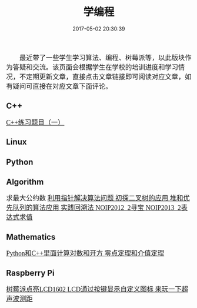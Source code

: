 ﻿---
title: 学编程
date: 2017-05-02 20:30:39
---
<font size=4 face="微软雅黑">
&emsp;&emsp;最近带了一些学生学习算法、编程、树莓派等，以此版块作为答疑和交流。该页面会根据学生在学校的培训进度和学习情况，不定期更新文章，直接点击文章链接即可阅读对应文章，如有疑问可直接在对应文章下面评论。
</font>

## C++

[<font size=4 face="微软雅黑"> C++练习题目（一） </font>][6]


## Linux

## Python

## Algorithm

<font size=4 face="微软雅黑"> 求最大公约数 </font>
[<font size=4 face="微软雅黑"> 利用指针解决算法问题 </font>][4]
[<font size=4 face="微软雅黑"> 初探二叉树的应用 </font>][7]
[<font size=4 face="微软雅黑"> 堆和优先队列的算法应用 </font>][9]
[<font size=4 face="微软雅黑"> 实践回溯法 </font>][10]
[<font size=4 face="微软雅黑"> NOIP2012_2寻宝  </font>][11]
[<font size=4 face="微软雅黑"> NOIP2013_2表达式求值 </font>][12]

## Mathematics

[<font size=4 face="微软雅黑"> Python和C++里面计算对数和开方 </font>][1]
[<font size=4 face="微软雅黑"> 零点定理和介值定理 </font>][2]

## Raspberry Pi

[<font size=4 face="微软雅黑"> 树莓派点亮LCD1602  </font>][3]
[<font size=4 face="微软雅黑"> LCD通过按键显示自定义图标  </font>][5]
[<font size=4 face="微软雅黑"> 来玩一下超声波测距  </font>][8]

  [1]: http://evanqiao.github.io/2017/05/02/Python%E5%92%8CC++%E9%87%8C%E9%9D%A2%E8%AE%A1%E7%AE%97%E5%AF%B9%E6%95%B0%E5%92%8C%E5%BC%80%E6%96%B9/
  [2]: http://evanqiao.github.io/2017/05/03/%E9%9B%B6%E7%82%B9%E5%AE%9A%E7%90%86%E5%92%8C%E4%BB%8B%E5%80%BC%E5%AE%9A%E7%90%86/
  [3]: http://evanqiao.github.io/2017/05/03/%E6%A0%91%E8%8E%93%E6%B4%BE%E7%82%B9%E4%BA%AELCD1602/
  [4]: http://evanqiao.github.io/2017/05/06/%E5%88%A9%E7%94%A8%E6%8C%87%E9%92%88%E8%A7%A3%E5%86%B3%E7%AE%97%E6%B3%95%E9%97%AE%E9%A2%98/
  [5]: http://evanqiao.github.io/2017/05/08/LCD%E9%80%9A%E8%BF%87%E6%8C%89%E9%94%AE%E6%8E%A7%E5%88%B6%E6%98%BE%E7%A4%BA%E8%87%AA%E5%AE%9A%E4%B9%89%E5%9B%BE%E6%A0%87/ 
  [6]: http://evanqiao.github.io/2017/05/09/cpp_exercises_1/
  [7]: http://evanqiao.github.io/2017/05/14/Practical_binaryTree/
  [8]: http://evanqiao.github.io/2017/05/14/%E6%9D%A5%E7%8E%A9%E4%B8%80%E4%B8%8B%E8%B6%85%E5%A3%B0%E6%B3%A2%E6%B5%8B%E8%B7%9D/
  [9]: http://evanqiao.github.io/2017/05/21/heap_priority_queue/ 
  [10]: http://evanqiao.github.io/2017/06/04/Practical_backTracking/
  [11]: http://evanqiao.github.io/2017/07/30/NOIP2012_02%E5%AF%BB%E5%AE%9D/
  [12]: http://evanqiao.github.io/2017/07/30/NOIP2013_2%E8%A1%A8%E8%BE%BE%E5%BC%8F%E6%B1%82%E5%80%BC/

